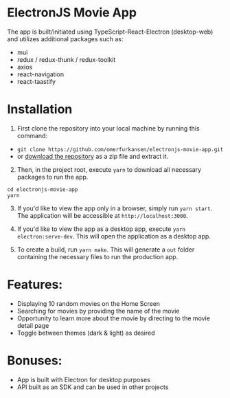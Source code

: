 <!-- Author: Omer Furkan Sen -->
# ElectronJS Movie App

The app is built/initiated using TypeScript-React-Electron (desktop-web) and utilizes additional packages such as:
- mui
- redux / redux-thunk / redux-toolkit
- axios
- react-navigation
- react-taastify

# Installation
1. First clone the repository into your local machine by running this command:
- `git clone https://github.com/omerfurkansen/electronjs-movie-app.git` 
- or [download the repository](https://github.com/omerfurkansen/electronjs-movie-app/archive/refs/heads/main.zip) as a zip file and extract it.
2. Then, in the project root, execute `yarn` to download all necessary packages to run the app.
```
cd electronjs-movie-app
yarn
```

3. If you'd like to view the app only in a browser, simply run `yarn start`. The application will be accessible at `http://localhost:3000`.

4. If you'd like to view the app as a desktop app, execute `yarn electron:serve-dev`. This will open the application as a desktop app.

5. To create a build, run `yarn make`. This will generate a `out` folder containing the necessary files to run the production app.

# Features:
- Displaying 10 random movies on the Home Screen
- Searching for movies by providing the name of the movie
- Opportunity to learn more about the movie by directing to the movie detail page
- Toggle between themes (dark & light) as desired

# Bonuses:
- App is built with Electron for desktop purposes
- API built as an SDK and can be used in other projects


